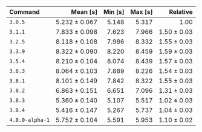 | Command | Mean [s] | Min [s] | Max [s] | Relative |
|:---|---:|---:|---:|---:|
| `3.0.5` | 5.232 ± 0.067 | 5.148 | 5.317 | 1.00 |
| `3.1.1` | 7.833 ± 0.098 | 7.623 | 7.966 | 1.50 ± 0.03 |
| `3.2.5` | 8.118 ± 0.108 | 7.986 | 8.332 | 1.55 ± 0.03 |
| `3.3.9` | 8.322 ± 0.090 | 8.220 | 8.459 | 1.59 ± 0.03 |
| `3.5.4` | 8.210 ± 0.104 | 8.074 | 8.439 | 1.57 ± 0.03 |
| `3.6.3` | 8.064 ± 0.103 | 7.889 | 8.226 | 1.54 ± 0.03 |
| `3.8.1` | 8.101 ± 0.149 | 7.842 | 8.322 | 1.55 ± 0.03 |
| `3.8.2` | 6.863 ± 0.151 | 6.651 | 7.096 | 1.31 ± 0.03 |
| `3.8.3` | 5.360 ± 0.140 | 5.107 | 5.517 | 1.02 ± 0.03 |
| `3.8.4` | 5.416 ± 0.147 | 5.267 | 5.737 | 1.04 ± 0.03 |
| `4.0.0-alpha-1` | 5.752 ± 0.104 | 5.591 | 5.953 | 1.10 ± 0.02 |

